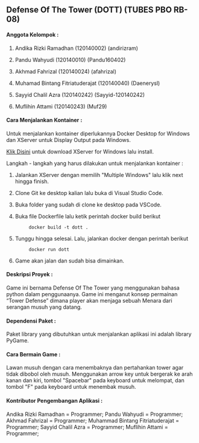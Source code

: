 <h2>Defense Of The Tower (DOTT)  (TUBES PBO RB-08) </h2>

<h4>Anggota Kelompok : </h4>

1. Andika Rizki Ramadhan            (120140002) (andirizram)

2. Pandu Wahyudi						        (120140010) (Pandu160402)

3. Akhmad Fahrizal						      (120140024) (afahrizal)

4. Muhamad Bintang Fitriatuderajat	(120140040) (Daenerysl)

5. Sayyid Chalil Azra						    (120140242) (Sayyid-120140242)

6. Muflihin Attami						      (120140243) (Muf29)

<h4>Cara Menjalankan Kontainer :  </h4>
Untuk menjalankan kontainer diperlukannya Docker Desktop for Windows dan XServer untuk Display Output pada Windows.

[Klik Disini](https://sourceforge.net/projects/vcxsrv/) untuk download XServer for Windows lalu install.

Langkah - langkah yang harus dilakukan untuk menjalankan kontainer :

1. Jalankan XServer dengan memilih "Multiple Windows" lalu klik next hingga finish.

2. Clone Git ke desktop kalian lalu buka di Visual Studio Code.

3. Buka folder yang sudah di clone ke desktop pada VSCode.

4. Buka file Dockerfile lalu ketik perintah docker build berikut
      
            docker build -t dott .

5. Tunggu hingga selesai. Lalu, jalankan docker dengan perintah berikut

            docker run dott
      
6. Game akan jalan dan sudah bisa dimainkan.

<h4>Deskripsi Proyek :  </h4>
Game ini bernama Defense Of The Tower yang menggunakan bahasa python dalam penggunaanya. Game ini menganut konsep permainan “Tower Defense” dimana player akan menjaga sebuah Menara dari serangan musuh yang datang. </p>

<h4>Dependensi Paket : </h4>
Paket library yang dibutuhkan untuk menjalankan aplikasi ini adalah library PyGame.

<h4>Cara Bermain Game : </h4>
Lawan musuh dengan cara menembaknya dan pertahankan tower agar tidak dibobol oleh musuh. Menggunakan arrow key untuk bergerak ke arah kanan dan kiri, tombol "Spacebar" pada keyboard untuk melompat, dan tombol "F" pada keyboard untuk menembak musuh.

<h4>Kontributor Pengembangan Aplikasi : </h4>
Andika Rizki Ramadhan             = Programmer;
Pandu Wahyudi                     = Programmer;
Akhmad Fahrizal                   = Programmer;
Muhammad Bintang Fitriatuderajat  = Programmer;
Sayyid Chalil Azra                = Programmer;
Muflihin Attami                   = Programmer;

